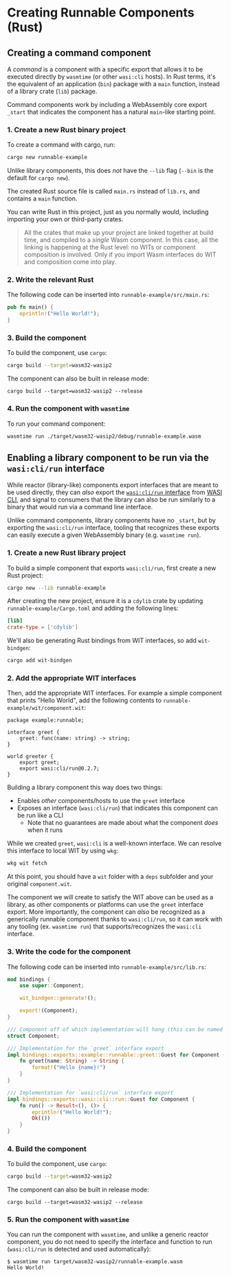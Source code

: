 # Creating Runnable Components (Rust)

## Creating a command component

A _command_ is a component with a specific export that allows it to be executed directly by `wasmtime`
(or other `wasi:cli` hosts). In Rust terms, it's the equivalent of an application (`bin`) package with
a `main` function, instead of a library crate (`lib`) package.

Command components work by including a WebAssembly core export `_start` that indicates the component
has a natural `main`-like starting point.

### 1. Create a new Rust binary project

To create a command with cargo, run:

```sh
cargo new runnable-example
```

Unlike library components, this does _not_ have the `--lib` flag (`--bin` is the default for `cargo new`).

The created Rust source file is called `main.rs` instead of `lib.rs`, and contains a `main` function.

You can write Rust in this project, just as you normally would, including importing your own or third-party crates.

> All the crates that make up your project are linked together at build time, and compiled to a _single_ Wasm component. In this case, all the linking is happening at the Rust level: no WITs or component composition is involved. Only if you import Wasm interfaces do WIT and composition come into play.

### 2. Write the relevant Rust

The following code can be inserted into `runnable-example/src/main.rs`:

```rust
pub fn main() {
    eprintln!("Hello World!");
}
```

### 3. Build the component

To build the component, use `cargo`:

```sh
cargo build --target=wasm32-wasip2
```

The component can also be built in release mode:

```console
cargo build --target=wasm32-wasip2 --release
```

### 4. Run the component with `wasmtime`

To run your command component:

```sh
wasmtime run ./target/wasm32-wasip2/debug/runnable-example.wasm
```

## Enabling a library component to be run via the `wasi:cli/run` interface

While reactor (library-like) components export interfaces that are meant to be used directly,
they can *also* export the [`wasi:cli/run` interface][wasi-cli-iface-run] from [WASI CLI][wasi-cli],
and signal to consumers that the library can also be run similarly to a binary that would run via a
command line interface.

Unlike command components, library components have no `_start`, but by exporting the `wasi:cli/run` interface,
tooling that recognizes these exports can easily execute a given WebAssembly binary (e.g. `wasmtime run`).

[wasi-cli-iface-run]: https://github.com/WebAssembly/wasi-cli/tree/main/wit/run.wit
[wasi-cli]: https://github.com/WebAssembly/wasi-cli

### 1. Create a new Rust library project

To build a simple component that exports `wasi:cli/run`, first create a new Rust project:

```sh
cargo new --lib runnable-example
```

After creating the new project, ensure it is a `cdylib` crate by updating `runnable-example/Cargo.toml` and adding
the following lines:

```toml
[lib]
crate-type = ['cdylib']
```

We'll also be generating Rust bindings from WIT interfaces, so add `wit-bindgen`:

```sh
cargo add wit-bindgen
```

### 2. Add the appropriate WIT interfaces

Then, add the appropriate WIT interfaces. For example a simple component that prints "Hello World", add the following
contents to `runnable-example/wit/component.wit`:

```wit
package example:runnable;

interface greet {
    greet: func(name: string) -> string;
}

world greeter {
    export greet;
    export wasi:cli/run@0.2.7;
}
```

Building a library component this way does two things:

- Enables *other* components/hosts to use the `greet` interface
- Exposes an interface (`wasi:cli/run`) that indicates this component can be run like a CLI
  - Note that no guarantees are made about what the component *does* when it runs

While we created `greet`, `wasi:cli` is a well-known interface. We can resolve this interface to local WIT by
using `wkg`:

```sh
wkg wit fetch
```

At this point, you should have a `wit` folder with a `deps` subfolder and your original `component.wit`.

The component we will create to satisfy the WIT above can be used as a library, as other components
or platforms can use the `greet` interface export. More importantly, the component can *also* be
recognized as a generically runnable component thanks to `wasi:cli/run`, so it can work
with any tooling (ex. `wasmtime run`) that supports/recognizes the `wasi:cli` interface.

[!WARNING]: #

### 3. Write the code for the component

The following code can be inserted into `runnable-example/src/lib.rs`:

```rust
mod bindings {
    use super::Component;

    wit_bindgen::generate!();

    export!(Component);
}

/// Component off of which implementation will hang (this can be named anything)
struct Component;

/// Implementation for the `greet` interface export
impl bindings::exports::example::runnable::greet::Guest for Component {
    fn greet(name: String) -> String {
        format!("Hello {name}!")
    }
}

/// Implementation for `wasi:cli/run` interface export
impl bindings::exports::wasi::cli::run::Guest for Component {
    fn run() -> Result<(), ()> {
        eprintln!("Hello World!");
        Ok(())
    }
}
```

### 4. Build the component

To build the component, use `cargo`:

```sh
cargo build --target=wasm32-wasip2
```

The component can also be built in release mode:

```console
cargo build --target=wasm32-wasip2 --release
```

### 5. Run the component with `wasmtime`

You can run the component with `wasmtime`, and unlike a generic reactor component, you do not need to specify
the interface and function to run (`wasi:cli/run` is detected and used automatically):

```console
$ wasmtime run target/wasm32-wasip2/runnable-example.wasm
Hello World!
```
